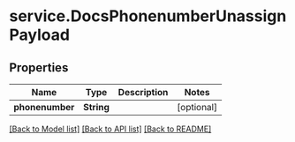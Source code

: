 # service.DocsPhonenumberUnassignPayload

## Properties
Name | Type | Description | Notes
------------ | ------------- | ------------- | -------------
**phonenumber** | **String** |  | [optional] 

[[Back to Model list]](../README.md#documentation-for-models) [[Back to API list]](../README.md#documentation-for-api-endpoints) [[Back to README]](../README.md)


